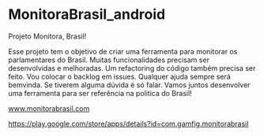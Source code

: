 # MonitoraBrasil_android
Projeto Monitora, Brasil!

Esse projeto tem o objetivo de criar uma ferramenta para monitorar os parlamentares do Brasil. 
Muitas funcionalidades precisam ser desenvolvidas e melhoradas. 
Um refactoring do código também precisa ser feito. 
Vou colocar o backlog em issues.
Qualquer ajuda sempre será bemvinda. 
Se tiverem alguma dúvida é só falar. 
Vamos juntos desenvolver uma ferramenta para ser referência na politica do Brasil!

www.monitorabrasil.com

https://play.google.com/store/apps/details?id=com.gamfig.monitorabrasil
